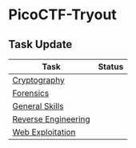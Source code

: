# PicoCTF-Tryout

 ## Task Update
| Task | Status |
| --- | --- |
| <a href="https://github.com/5andeepNambiar/PicoCTF-Tryout/tree/main/Cryptography">Cryptography</a>
| <a href="https://github.com/5andeepNambiar/PicoCTF-Tryout/tree/main/Forensics">Forensics</a> 
| <a href="https://github.com/5andeepNambiar/PicoCTF-Tryout/tree/main/General%20Skills">General Skills</a>
| <a href="https://github.com/5andeepNambiar/PicoCTF-Tryout/tree/main/Reverse%20Engineering">Reverse Engineering</a>
| <a href="https://github.com/5andeepNambiar/PicoCTF-Tryout/tree/main/Web%20Exploitation">Web Exploitation</a>
